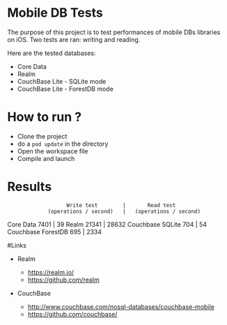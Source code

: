 # Mobile DB Tests
The purpose of this project is to test performances of mobile DBs libraries on iOS. Two tests are ran: writing and reading.

Here are the tested databases:
- Core Data
- Realm
- CouchBase Lite - SQLite mode
- CouchBase Lite - ForestDB mode

# How to run ?
- Clone the project
- do a ``pod update`` in the directory
- Open the workspace file
- Compile and launch

# Results
 
                       Write test        |       Read test  
                 (operations / second)   |   (operations / second)
Core Data                 7401           |          39
Realm                     21341          |          28632
Couchbase SQLite          704            |          54
Couchbase ForestDB        695            |          2334

#Links
- Realm
	- https://realm.io/
	- https://github.com/realm

- CouchBase
	- http://www.couchbase.com/nosql-databases/couchbase-mobile
	- https://github.com/couchbase/

